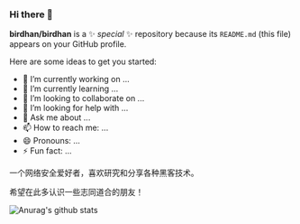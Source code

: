 ### Hi there 👋


**birdhan/birdhan** is a ✨ _special_ ✨ repository because its `README.md` (this file) appears on your GitHub profile.

Here are some ideas to get you started:

- 🔭 I’m currently working on ...
- 🌱 I’m currently learning ...
- 👯 I’m looking to collaborate on ...
- 🤔 I’m looking for help with ...
- 💬 Ask me about ...
- 📫 How to reach me: ...
- 😄 Pronouns: ...
- ⚡ Fun fact: ...


一个网络安全爱好者，喜欢研究和分享各种黑客技术。

希望在此多认识一些志同道合的朋友！

![Anurag's github stats](https://github-readme-stats.vercel.app/api?username=birdhan&hide=contribs,prs)

